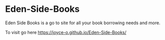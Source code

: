 # Eden-Side-Books
Eden Side Books is a go to site for all your book borrowing needs and more.

To visit go here https://joyce-o.github.io/Eden-Side-Books/
